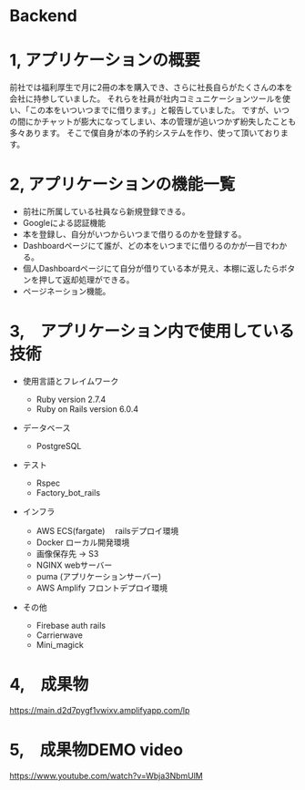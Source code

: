 # Backend
# 1,  アプリケーションの概要
前社では福利厚生で月に2冊の本を購入でき、さらに社長自らがたくさんの本を会社に持参していました。
それらを社員が社内コミュニケーションツールを使い、「この本をいついつまでに借ります。」と報告していました。
ですが、いつの間にかチャットが膨大になってしまい、本の管理が追いつかず紛失したことも多々あります。
そこで僕自身が本の予約システムを作り、使って頂いております。

# 2, アプリケーションの機能一覧
- 前社に所属している社員なら新規登録できる。
- Googleによる認証機能
- 本を登録し、自分がいつからいつまで借りるのかを登録する。
- Dashboardページにて誰が、どの本をいつまでに借りるのかが一目でわかる。
- 個人Dashboardページにて自分が借りている本が見え、本棚に返したらボタンを押して返却処理ができる。
- ページネーション機能。

# 3,　アプリケーション内で使用している技術
- 使用言語とフレイムワーク
  - Ruby version 2.7.4
  - Ruby on Rails version 6.0.4
- データベース
  - PostgreSQL
- テスト
  - Rspec
  - Factory_bot_rails
- インフラ
  - AWS ECS(fargate)　 railsデプロイ環境
  - Docker ローカル開発環境
  - 画像保存先 -> S3
  - NGINX webサーバー
  - puma (アプリケーションサーバー)
  - AWS Amplify フロントデプロイ環境

- その他
  - Firebase auth rails
  - Carrierwave
  - Mini_magick

# 4,　成果物
https://main.d2d7pygf1vwixv.amplifyapp.com/lp

# 5,　成果物DEMO video
https://www.youtube.com/watch?v=Wbja3NbmUlM
